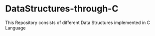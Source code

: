 # DataStructures-through-C
This Repository consists of different Data Structures implemented in C Language 
